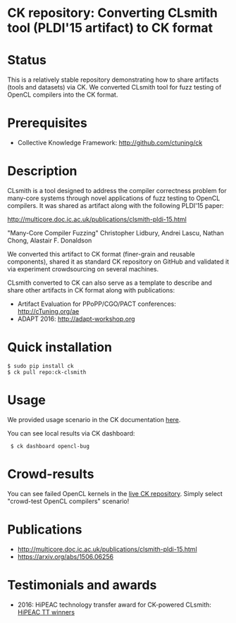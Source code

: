 CK repository: Converting CLsmith tool (PLDI'15 artifact) to CK format
======================================================================

Status
======
This is a relatively stable repository demonstrating how to share
artifacts (tools and datasets) via CK. We converted CLsmith tool
for fuzz testing of OpenCL compilers into the CK format.

Prerequisites
=============
* Collective Knowledge Framework: http://github.com/ctuning/ck

Description
===========
CLsmith is a tool designed to address the compiler correctness problem 
for many-core systems through novel applications of fuzz testing to 
OpenCL compilers. It was shared as artifact along with the following
PLDI'15 paper:
 
http://multicore.doc.ic.ac.uk/publications/clsmith-pldi-15.html 

"Many-Core Compiler Fuzzing"
Christopher Lidbury, Andrei Lascu, Nathan Chong, Alastair F. Donaldson

We converted this artifact to CK format (finer-grain and reusable components),
shared it as standard CK repository on GitHub
and validated it via experiment crowdsourcing on several machines.

CLsmith converted to CK can also serve as a template to describe 
and share other artifacts in CK format along with publications:
* Artifact Evaluation for PPoPP/CGO/PACT conferences: http://cTuning.org/ae
* ADAPT 2016: http://adapt-workshop.org

Quick installation
============

```
$ sudo pip install ck
$ ck pull repo:ck-clsmith
```

Usage
=====
We provided usage scenario in the CK documentation [here](https://github.com/ctuning/ck/wiki/Autotuning-example-clsmith).

You can see local results via CK dashboard:
```
 $ ck dashboard opencl-bug
```

Crowd-results
=============
You can see failed OpenCL kernels in the [live CK repository](http://cknowledge.org/repo/web.php?template=cknowledge&wcid=bc0409fb61f0aa82:1b437e72c74fe782&table_sort=2).
Simply select "crowd-test OpenCL compilers" scenario!

Publications
============

* http://multicore.doc.ic.ac.uk/publications/clsmith-pldi-15.html
* https://arxiv.org/abs/1506.06256

Testimonials and awards
=======================
* 2016: HiPEAC technology transfer award for CK-powered CLsmith: [HiPEAC TT winners](https://www.hipeac.net/research/technology-transfer-awards/2016)

